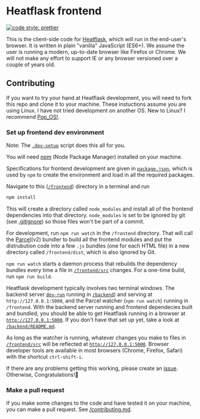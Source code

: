 # Heatflask frontend
[![code style: prettier](https://img.shields.io/badge/code_style-prettier-ff69b4.svg?style=flat-square)](https://github.com/prettier/prettier)

This is the client-side code for [Heatflask](https://www.heatflask.com), which will run in the end-user's browser. It is written in plain "vanilla" JavaScript (ES6+). We assume the user is running a modern, up-to-date browser like Firefox or Chrome. We will not make any effort to support IE or any browser versioned over a couple of years old.

## Contributing

If you want to try your hand at Heatflask development, you will need to fork this repo and clone it to your machine. These instuctions assume you are using Linux. I have not tried development on another OS. New to Linux? I recommend [Pop_OS!](https://system76.com/pop).

### Set up frontend dev environment
Note: The [`.dev-setup`](/.dev-setup) script does this all for you.

You will need [npm](https://www.npmjs.com) (Node Package Manager) installed on your machine.

Specifications for frontend development are given in [`package.json`](/frontend/package.json), which is used by `npm` to create the environment and load in all the required packages.

Navigate to this ([`/frontend`](/frontend)) directory in a terminal and run

```bash
npm install
```

This will create a directory called `node_modules` and install all of the frontend dependencies into that directory. `node_modules` is set to be ignored by git (see [.gitignore](/.gitignore)) so those files won't be part of a commit.

For development, run `npm run watch` in the `/frontend` directory. That will call the [Parcel](https://v2.parceljs.org)(v2) bundler to build all the frontend modules and put the distrubution code into a few `.js` bundles (one for each HTML file) in a new directory called `/frontend/dist`, which is also ignored by Git.

`npm run watch` starts a daemon process that rebuilds the dependency bundles every time a file in [`/frontend/src`](/frontend/src) changes. For a one-time build, run `npm run build`.

Heatflask development typically involves two terminal windows. The backend server [`dev-run`](/backend/dev-run) running in [`/backend`](/backend)) and serving at `http://127.0.0.1:5000`, and the Parcel watcher (`npm run watch`) running in `/frontend`. With the backend server running and frontend dependecies built and bundled, you should be able to get Heatflask running in a browser at [`http://127.0.0.1:5000`](http://127.0.0.1:5000). If you don't have that set up yet, take a look at [`/backend/README.md`](/backend/README.md).

As long as the watcher is running, whatever changes you make to files in [`/frontend/src`](/frontend/src) will be reflected at [`http://127.0.0.1:5000`](http://127.0.0.1:5000). Browser developer tools are available in most browsers (Chrome, Firefox, Safari) with the shortcut `ctrl-shift-i`.

If there are any problems getting this working, please create an [issue](https://github.com/ebrensi/heatflask/issues). Otherwise, Congratulations!🥳

### Make a pull request

If you make some changes to the code and have tested it on your machine, you can make a pull request. See [/contributing.md](/contributing.md).
